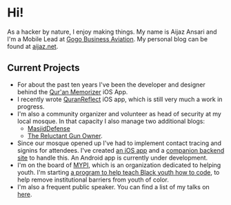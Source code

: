 # Hi!

As a hacker by nature, I enjoy making things. My name is Aijaz Ansari and I'm a Mobile Lead at [Gogo Business Aviation][ba]. My personal blog can be found at [aijaz.net][bl].


## Current Projects

- For about the past ten years I've been the developer and 
designer behind the [Qur'an Memorizer][qm] iOS App. 
- I recently wrote [QuranReflect][qr] iOS app, which is still very much a work in progress. 
- I'm also a community organizer and volunteer as head of security at my local mosque. In that capacity I also manage two additional blogs:
    + [MasjidDefense][md]
    + [The Reluctant Gun Owner][rg].
- Since our mosque opened up I've had to implement contact tracing and signins for attendees. I've created [an iOS app][ms] and a [companion backend site][qrcode] to handle this. An Android app is currently under development.
- I'm on the board of [MYPI][mypi], which is an organization dedicated to helping youth. I'm starting [a program to help teach Black youth how to code][ty], to help remove institutional barriers from youth of color.
- I'm also a frequent public speaker. You can find a list of my talks on [here][about].

[ba]: https://business.gogoair.com/
[qm]: https://quranmemorizer.com
[qr]: https://apps.apple.com/us/app/quranreflect/id1444969758?mt=8
[md]: https://masjiddefense.com
[rg]: https://thereluctantgunowner.com
[bl]: https://aijaz.net
[ms]: https://github.com/aijaz/masjidSignin
[qrcode]: https://github.com/aijaz/qrCodeSigninServer
[ty]: https://aijaz.github.io/trainingYouth
[mypi]: https://mypi.org
[about]: https://aijaz.net/about/